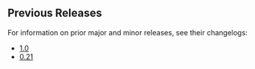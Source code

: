 
## Previous Releases
For information on prior major and minor releases, see their changelogs:
- [1.0](https://github.com/dbt-labs/dbt-spark/blob/1.0.latest/CHANGELOG.md)
- [0.21](https://github.com/dbt-labs/dbt-spark/blob/0.21.latest/CHANGELOG.md)
